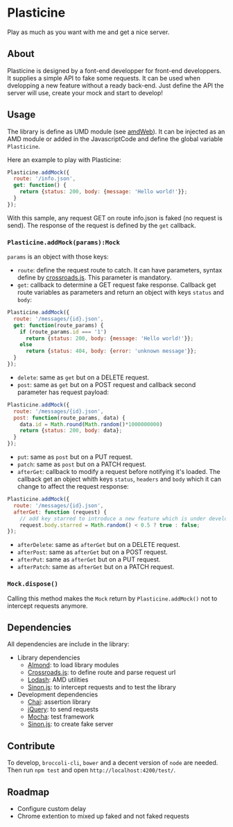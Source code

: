# Plasticine

Play as much as you want with me and get a nice server.

## About

Plasticine is designed by a font-end developper for front-end developpers. It supplies a simple API to fake some requests. It can be used when dvelopping a new feature without a ready back-end. Just define the API the server will use, create your mock and start to develop!

## Usage

The library is define as UMD module (see [amdWeb](https://github.com/umdjs/umd/blob/master/amdWeb.js)). It can be injected as an AMD module or added in the JavascriptCode and define the global variable `Plasticine`.

Here an example to play with Plasticine:
```JavaScript
Plasticine.addMock({
  route: '/info.json',
  get: function() {
    return {status: 200, body: {message: 'Hello world!'}};
  }
});
```

With this sample, any request GET on route info.json is faked (no request is send). The response of the request is defined by the `get` callback.

### `Plasticine.addMock(params):Mock`

`params` is an object with those keys:

* `route`: define the request route to catch. It can have parameters, syntax define by [crossroads.js](http://millermedeiros.github.io/crossroads.js/#crossroads-add_route). This parameter is mandatory.
* `get`: callback to determine a GET request fake response. Callback get route variables as parameters and return an object with keys `status` and `body`:
```JavaScript
Plasticine.addMock({
  route: '/messages/{id}.json',
  get: function(route_params) {
    if (route_params.id === '1')
      return {status: 200, body: {message: 'Hello world!'}};
    else
      return {status: 404, body: {error: 'unknown message'}};
  }
});
```
* `delete`: same as `get` but on a DELETE request.
* `post`: same as `get` but on a POST request and callback second parameter has request payload:
```JavaScript
Plasticine.addMock({
  route: '/messages/{id}.json',
  post: function(route_params, data) {
    data.id = Math.round(Math.random()*1000000000)
    return {status: 200, body: data};
  }
});
```
* `put`: same as `post` but on a PUT request.
* `patch`: same as `post` but on a PATCH request.
* `afterGet`: callback to modify a request before notifying it's loaded. The callback get an object whith keys `status`, `headers` and `body` which it can change to affect the request response:
```JavaScript
Plasticine.addMock({
  route: '/messages/{id}.json',
  afterGet: function (request) {
    // add key starred to introduce a new feature which is under development by backend
    request.body.starred = Math.random() < 0.5 ? true : false;
});
```
* `afterDelete`: same as `afterGet` but on a DELETE request.
* `afterPost`: same as `afterGet` but on a POST request.
* `afterPut`: same as `afterGet` but on a PUT request.
* `afterPatch`: same as `afterGet` but on a PATCH request.


### `Mock.dispose()`

Calling this method makes the `Mock` return by `Plasticine.addMock()` not to intercept requests anymore.

## Dependencies

All dependencies are include in the library:

* Library dependencies
  * [Almond](https://github.com/jrburke/almond): to load library modules
  * [Crossroads.js](http://millermedeiros.github.io/crossroads.js): to define route and parse request url
  * [Lodash](http://lodash.com/): AMD utilities
  * [Sinon.js](http://sinonjs.org/): to intercept requests and to test the library
* Development dependencies
  * [Chai](http://chaijs.com/): assertion library
  * [jQuery](http://jquery.com/): to send requests
  * [Mocha](http://visionmedia.github.io/mocha/): test framework
  * [Sinon.js](http://sinonjs.org/): to create fake server

## Contribute

To develop, `broccoli-cli`, `bower` and a decent version of `node` are needed.
Then run `npm test` and open `http://localhost:4200/test/`.

## Roadmap

* Configure custom delay
* Chrome extention to mixed up faked and not faked requests
